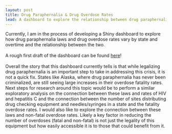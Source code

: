 ```yaml
---
layout: post
title: Drug Paraphernalia & Drug Overdose Rates
lead: A dashboard to explore the relationship between drug paraphernalia laws and drug overdose rates
---
```


Currently, I am in the process of developing a Shiny dashboard to explore how drug paraphernalia laws and drug overdose rates vary by state and overtime and the relationship between the two.
<br/><br/>
A rough first draft of the dashboard can be found <a href="https://amelmer.shinyapps.io/drug_laws_dashboard/" target="_blank">here</a>!
<br/><br/>
Overall the story that this dashboard currently tells is that while legalizing drug paraphernalia is an important step to take in addressing this crisis, it is not a quick fix. States like Alaska, where drug paraphernalia has never been criminalized, are still seeing large increases in their overdose fatality rates. Next steps for research around this topic would be to perform a similar exploratory analysis on the connection between these laws and rates of HIV and hepatitis C and the connection between the number of sites distributing drug checking equipment and needles/syringes in a state and the fatality overdose rates. I would also like to explore the connection between these laws and non-fatal overdose rates. Likely a key factor in reducing the number of overdoses (fatal and non-fatal) is not just the legality of this equipment but how easily accessible it is to those that could benefit from it. 
